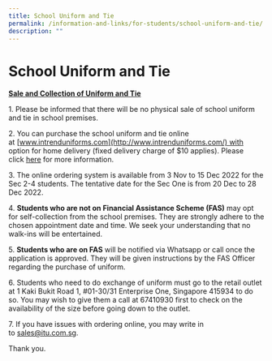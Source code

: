 ```yaml
---
title: School Uniform and Tie
permalink: /information-and-links/for-students/school-uniform-and-tie/
description: ""
---
```


School Uniform and Tie
======================


<u><b>Sale and Collection of Uniform and Tie</b></u>

1\. Please be informed that there will be no physical sale of school uniform and tie in school premises.

  

2\. You can purchase the school uniform and tie online at [www.intrenduniforms.com](http://www.intrenduniforms.com/) with option for home delivery (fixed delivery charge of $10 applies). Please click [here](https://bedoksouthsec.moe.edu.sg/qql/slot/u755/Information%20and%20Links/For%20Students/Sale%20of%20Uniforms%202023_BDSS%20002.pdf) for more information.

  

3\. The online ordering system is available from 3 Nov to 15 Dec 2022 for the Sec 2-4 students. The tentative date for the Sec One is from 20 Dec to 28 Dec 2022.

  

4. **Students who are not on Financial Assistance Scheme (FAS)** may opt for self-collection from the school premises. They are strongly adhere to the chosen appointment date and time. We seek your understanding that no walk-ins will be entertained.

  

5. **Students who are on FAS** will be notified via Whatsapp or call once the application is approved. They will be given instructions by the FAS Officer regarding the purchase of uniform.

  

6\. Students who need to do exchange of uniform must go to the retail outlet at 1 Kaki Bukit Road 1, #01-30/31 Enterprise One, Singapore 415934 to do so. You may wish to give them a call at 67410930 first to check on the availability of the size before going down to the outlet.

  

7\. If you have issues with ordering online, you may write in to sales@itu.com.sg.

  

Thank you.